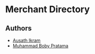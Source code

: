 # Merchant Directory

## Authors
- [Ausath Ikram](https://github.com/ausathdzil)
- [Muhammad Boby Pratama](http://github.com/MBobyPratama)
